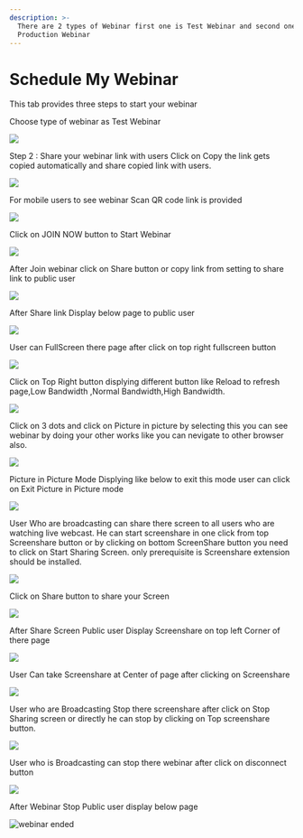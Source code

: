 ```yaml
---
description: >-
  There are 2 types of Webinar first one is Test Webinar and second one is
  Production Webinar
---
```


# Schedule My Webinar

This tab provides three steps to start your webinar

Choose type of webinar as Test Webinar

![](../.gitbook/assets/image%20%2869%29.png)



Step 2 : Share your webinar link with users Click on Copy the link gets copied automatically and share copied link with users.

![](../.gitbook/assets/image%20%2845%29.png)

For mobile users to see webinar Scan QR code link is provided

![](../.gitbook/assets/image%20%28272%29.png)

Click on JOIN NOW button to Start Webinar

![](../.gitbook/assets/image%20%2898%29.png)

After Join webinar click on Share button or copy link from setting to share link to public user

![](../.gitbook/assets/image%20%28157%29.png)

After Share link Display below page to public user

![](../.gitbook/assets/image%20%2897%29.png)

User can FullScreen there page after click on top right fullscreen button

![](../.gitbook/assets/image%20%285%29.png)

  
Click on Top Right button displying different button like Reload to refresh page,Low Bandwidth ,Normal Bandwidth,High Bandwidth.

![](../.gitbook/assets/image%20%28209%29.png)

Click on  3 dots and click on Picture in picture by selecting this you can see webinar by doing your other works like you can nevigate to other browser also.

![](../.gitbook/assets/image%20%28110%29.png)

Picture in Picture Mode Displying like below to exit this mode user can click on Exit Picture in Picture mode

![](../.gitbook/assets/image%20%28203%29.png)

User Who are broadcasting can share there screen to all users who are watching live webcast. He can start screenshare in one click from top Screenshare button or by clicking on bottom ScreenShare button you need to click on Start Sharing Screen. only prerequisite is Screenshare extension should be installed.

![](../.gitbook/assets/image%20%28186%29.png)

Click on Share button to share your Screen

![](../.gitbook/assets/image%20%28142%29.png)

After Share Screen Public user Display Screenshare on top left Corner of there page 

![](../.gitbook/assets/image%20%2873%29.png)

User Can take Screenshare at Center of page after clicking on Screenshare 

![](../.gitbook/assets/image%20%28107%29.png)

User who are Broadcasting Stop there screenshare after click on Stop Sharing screen or directly he can stop by clicking on Top screenshare button.

![](../.gitbook/assets/image%20%284%29.png)

User who is Broadcasting can stop there webinar after click on disconnect button

![](../.gitbook/assets/image%20%2863%29.png)

After Webinar Stop Public user display below page

![webinar ended](../.gitbook/assets/image%20%28216%29.png)









